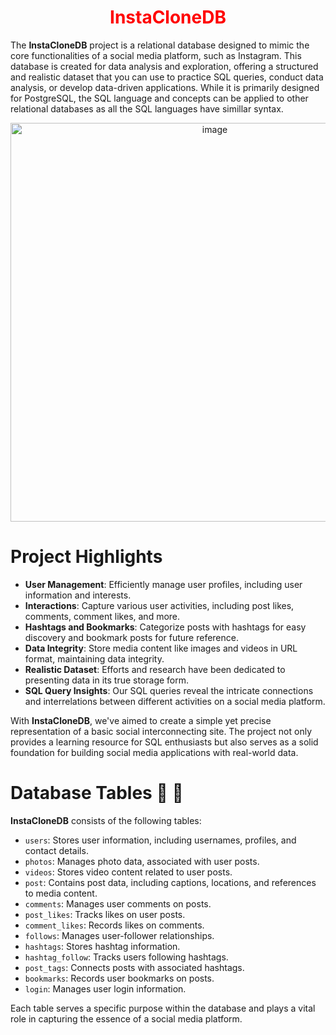 <div align="center">
  <h1 style="color: red;">InstaCloneDB</h1>
</div>

The **InstaCloneDB** project is a relational database designed to mimic the core functionalities of a social media platform, such as Instagram. This database is created for data analysis and exploration, offering a structured and realistic dataset that you can use to practice SQL queries, conduct data analysis, or develop data-driven applications.  While it is primarily designed for PostgreSQL, the SQL language and concepts can be applied to other relational databases as all the SQL languages have simillar syntax.

<div align="center">
  <img width="638" alt="image" src="https://github.com/Shashank1130/InstaCloneDB/assets/107529934/accc4efe-e9d6-473a-9a4e-13f016e3bf13">
</div>


# Project Highlights

- **User Management**: Efficiently manage user profiles, including user information and interests.
- **Interactions**: Capture various user activities, including post likes, comments, comment likes, and more.
- **Hashtags and Bookmarks**: Categorize posts with hashtags for easy discovery and bookmark posts for future reference.
- **Data Integrity**: Store media content like images and videos in URL format, maintaining data integrity.
- **Realistic Dataset**: Efforts and research have been dedicated to presenting data in its true storage form.
- **SQL Query Insights**: Our SQL queries reveal the intricate connections and interrelations between different activities on a social media platform.

With **InstaCloneDB**, we've aimed to create a simple yet precise representation of a basic social interconnecting site. The project not only provides a learning resource for SQL enthusiasts but also serves as a solid foundation for building social media applications with real-world data.



# Database Tables 🧾 🧾

**InstaCloneDB** consists of the following tables:

- `users`: Stores user information, including usernames, profiles, and contact details.
- `photos`: Manages photo data, associated with user posts.
- `videos`: Stores video content related to user posts.
- `post`: Contains post data, including captions, locations, and references to media content.
- `comments`: Manages user comments on posts.
- `post_likes`: Tracks likes on user posts.
- `comment_likes`: Records likes on comments.
- `follows`: Manages user-follower relationships.
- `hashtags`: Stores hashtag information.
- `hashtag_follow`: Tracks users following hashtags.
- `post_tags`: Connects posts with associated hashtags.
- `bookmarks`: Records user bookmarks on posts.
- `login`: Manages user login information.

Each table serves a specific purpose within the database and plays a vital role in capturing the essence of a social media platform.

  
